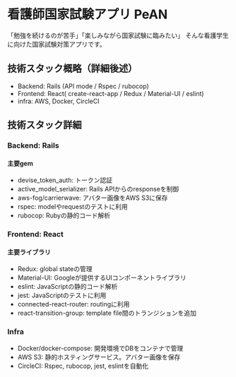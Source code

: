 # 看護師国家試験アプリ PeAN
「勉強を続けるのが苦手」「楽しみながら国家試験に臨みたい」
そんな看護学生に向けた国家試験対策アプリです。

## 技術スタック概略（詳細後述）
- Backend: Rails (API mode / Rspec / rubocop)
- Frontend: React( create-react-app / Redux / Material-UI / eslint)
- infra: AWS, Docker, CircleCI

## 技術スタック詳細
### Backend: Rails
#### 主要gem
- devise_token_auth: トークン認証
- active_model_serializer: Rails APIからのresponseを制御
- aws-fog/carrierwave: アバター画像をAWS S3に保存
- rspec: modelやrequestのテストに利用
- rubocop: Rubyの静的コード解析

### Frontend: React
#### 主要ライブラリ
- Redux: global stateの管理
- Material-UI: Googleが提供するUIコンポーネントライブラリ
- eslint: JavaScriptの静的コード解析
- jest: JavaScriptのテストに利用
- connected-react-router: routingに利用
- react-transition-group: template file間のトランジションを追加

### Infra
- Docker/docker-compose: 開発環境でDBをコンテナで管理
- AWS S3: 静的ホスティングサービス。アバター画像を保存
- CircleCI: Rspec, rubocop, jest, eslintを自動化